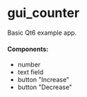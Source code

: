 # gui_counter
Basic Qt6 example app.

#### Components: 
- number 
- text field 
- button "Increase"
- button "Decrease"